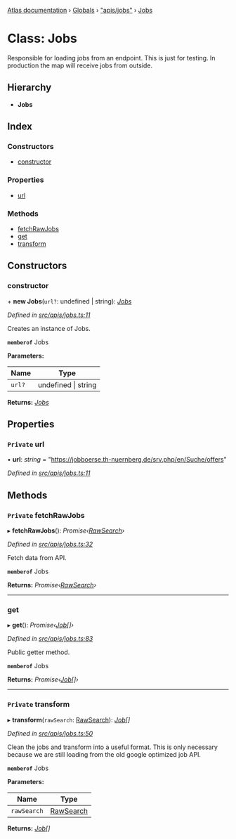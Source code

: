 [Atlas documentation](../README.md) › [Globals](../globals.md) › ["apis/jobs"](../modules/_apis_jobs_.md) › [Jobs](_apis_jobs_.jobs.md)

# Class: Jobs

Responsible for loading jobs from an endpoint.
This is just for testing.
In production the map will receive jobs from outside.

## Hierarchy

* **Jobs**

## Index

### Constructors

* [constructor](_apis_jobs_.jobs.md#constructor)

### Properties

* [url](_apis_jobs_.jobs.md#private-url)

### Methods

* [fetchRawJobs](_apis_jobs_.jobs.md#private-fetchrawjobs)
* [get](_apis_jobs_.jobs.md#get)
* [transform](_apis_jobs_.jobs.md#private-transform)

## Constructors

###  constructor

\+ **new Jobs**(`url?`: undefined | string): *[Jobs](_apis_jobs_.jobs.md)*

*Defined in [src/apis/jobs.ts:11](https://github.com/chronark/atlas/blob/a1ab160/src/apis/jobs.ts#L11)*

Creates an instance of Jobs.

**`memberof`** Jobs

**Parameters:**

Name | Type |
------ | ------ |
`url?` | undefined &#124; string |

**Returns:** *[Jobs](_apis_jobs_.jobs.md)*

## Properties

### `Private` url

• **url**: *string* = "https://jobboerse.th-nuernberg.de/srv.php/en/Suche/offers"

*Defined in [src/apis/jobs.ts:11](https://github.com/chronark/atlas/blob/a1ab160/src/apis/jobs.ts#L11)*

## Methods

### `Private` fetchRawJobs

▸ **fetchRawJobs**(): *Promise‹[RawSearch](../interfaces/_types_customtypes_.rawsearch.md)›*

*Defined in [src/apis/jobs.ts:32](https://github.com/chronark/atlas/blob/a1ab160/src/apis/jobs.ts#L32)*

Fetch data from API.

**`memberof`** Jobs

**Returns:** *Promise‹[RawSearch](../interfaces/_types_customtypes_.rawsearch.md)›*

___

###  get

▸ **get**(): *Promise‹[Job](../interfaces/_types_customtypes_.job.md)[]›*

*Defined in [src/apis/jobs.ts:83](https://github.com/chronark/atlas/blob/a1ab160/src/apis/jobs.ts#L83)*

Public getter method.

**`memberof`** Jobs

**Returns:** *Promise‹[Job](../interfaces/_types_customtypes_.job.md)[]›*

___

### `Private` transform

▸ **transform**(`rawSearch`: [RawSearch](../interfaces/_types_customtypes_.rawsearch.md)): *[Job](../interfaces/_types_customtypes_.job.md)[]*

*Defined in [src/apis/jobs.ts:50](https://github.com/chronark/atlas/blob/a1ab160/src/apis/jobs.ts#L50)*

Clean the jobs and transform into a useful format.
This is only necessary because we are still loading from the old google optimized job API.

**`memberof`** Jobs

**Parameters:**

Name | Type |
------ | ------ |
`rawSearch` | [RawSearch](../interfaces/_types_customtypes_.rawsearch.md) |

**Returns:** *[Job](../interfaces/_types_customtypes_.job.md)[]*
